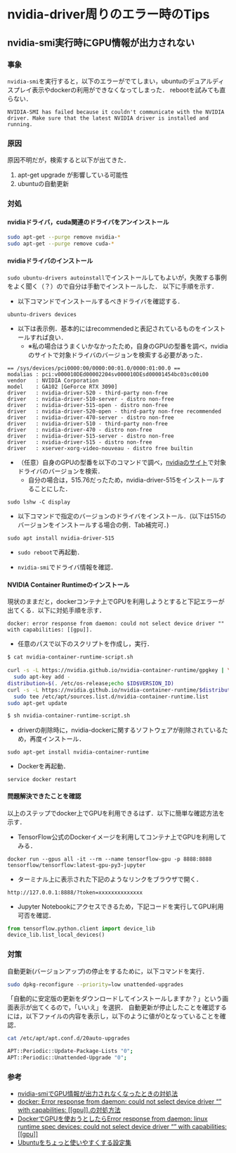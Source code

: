 # nvidia-driver周りのエラー時のTips

## nvidia-smi実行時にGPU情報が出力されない

### 事象

`nvidia-smi`を実行すると，以下のエラーがでてしまい，ubuntuのデュアルディスプレイ表示やdockerの利用ができなくなってしまった．
rebootを試みても直らない．

```
NVIDIA-SMI has failed because it couldn't communicate with the NVIDIA driver. Make sure that the latest NVIDIA driver is installed and running.
```

### 原因

原因不明だが，検索すると以下が出てきた．

1. apt-get upgrade が影響している可能性
2. ubuntuの自動更新

### 対処

#### nvidiaドライバ，cuda関連のドライバをアンインストール

```sh
sudo apt-get --purge remove nvidia-*
sudo apt-get --purge remove cuda-*
```

#### nvidiaドライバのインストール

`sudo ubuntu-drivers autoinstall`でインストールしてもよいが，失敗する事例をよく聞く（？）ので自分は手動でインストールした．
以下に手順を示す．

- 以下コマンドでインストールするべきドライバを確認する．

`ubuntu-drivers devices`

- 以下は表示例．基本的にはrecommendedと表記されているものをインストールすれば良い．
  - ※私の場合はうまくいかなかったため，自身のGPUの型番を調べ，nvidiaのサイトで対象ドライバのバージョンを検索する必要があった．
```
== /sys/devices/pci0000:00/0000:00:01.0/0000:01:00.0 ==
modalias : pci:v000010DEd00002204sv000010DEsd00001454bc03sc00i00
vendor   : NVIDIA Corporation
model    : GA102 [GeForce RTX 3090]
driver   : nvidia-driver-520 - third-party non-free
driver   : nvidia-driver-510-server - distro non-free
driver   : nvidia-driver-515-open - distro non-free
driver   : nvidia-driver-520-open - third-party non-free recommended
driver   : nvidia-driver-470-server - distro non-free
driver   : nvidia-driver-510 - third-party non-free
driver   : nvidia-driver-470 - distro non-free
driver   : nvidia-driver-515-server - distro non-free
driver   : nvidia-driver-515 - distro non-free
driver   : xserver-xorg-video-nouveau - distro free builtin
```

- （任意）自身のGPUの型番を以下のコマンドで調べ，[nvidiaのサイト](https://www.nvidia.com/Download/index.aspx)で対象ドライバのバージョンを検索．
  - 自分の場合は，515.76だったため，nvidia-driver-515をインストールすることにした．

`sudo lshw -C display`

- 以下コマンドで指定のバージョンのドライバをインストール．(以下は515のバージョンをインストールする場合の例．Tab補完可．)

`sudo apt install nvidia-driver-515`

- `sudo reboot`で再起動．

- `nvidia-smi`でドライバ情報を確認．

#### NVIDIA Container Runtimeのインストール

現状のままだと，dockerコンテナ上でGPUを利用しようとすると下記エラーが出てくる．以下に対処手順を示す．

```
docker: error response from daemon: could not select device driver "" with capabilities: [[gpu]].
```

- 任意のパスで以下のスクリプトを作成し，実行．

```sh
$ cat nvidia-container-runtime-script.sh
 
curl -s -L https://nvidia.github.io/nvidia-container-runtime/gpgkey | \
  sudo apt-key add -
distribution=$(. /etc/os-release;echo $ID$VERSION_ID)
curl -s -L https://nvidia.github.io/nvidia-container-runtime/$distribution/nvidia-container-runtime.list | \
  sudo tee /etc/apt/sources.list.d/nvidia-container-runtime.list
sudo apt-get update

$ sh nvidia-container-runtime-script.sh
```

- driverの削除時に，nvidia-dockerに関するソフトウェアが削除されているため，再度インストール．

`sudo apt-get install nvidia-container-runtime`

- Dockerを再起動．

`service docker restart`

#### 問題解決できたことを確認

以上のステップでdocker上でGPUを利用できるはず．以下に簡単な確認方法を示す．

- TensorFlow公式のDockerイメージを利用してコンテナ上でGPUを利用してみる．

`docker run --gpus all -it --rm --name tensorflow-gpu -p 8888:8888 tensorflow/tensorflow:latest-gpu-py3-jupyter`

- ターミナル上に表示された下記のようなリンクをブラウザで開く．

`http://127.0.0.1:8888/?token=xxxxxxxxxxxxxx`

- Jupyter Notebookにアクセスできるため，下記コードを実行してGPU利用可否を確認．

```py
from tensorflow.python.client import device_lib
device_lib.list_local_devices()
```

### 対策

自動更新(バージョンアップ)の停止をするために，以下コマンドを実行．

```sh
sudo dpkg-reconfigure --priority=low unattended-upgrades
```

「自動的に安定版の更新をダウンロードしてインストールしますか？」という画面表示が出てくるので，「いいえ」を選択．
自動更新が停止したことを確認するには，以下ファイルの内容を表示し，以下のように値が0となっていることを確認．

```sh
cat /etc/apt/apt.conf.d/20auto-upgrades

APT::Periodic::Update-Package-Lists "0";
APT::Periodic::Unattended-Upgrade "0";
```

### 参考
- [nvidia-smiでGPU情報が出力されなくなったときの対処法](https://jskangaroo.hatenablog.com/entry/2021/10/23/151151)
- [docker: Error response from daemon: could not select device driver “” with capabilities: [[gpu]].の対処方法](https://www.yurui-deep-learning.com/2021/08/17/docker-error-response-from-daemon-could-not-select-device-driver-with-capabilities-gpu/)
- [DockerでGPUを使おうとしたらError response from daemon: linux runtime spec devices: could not select device driver “” with capabilities: [[gpu]]](https://cocoinit23.com/docker-gpu-error-response-from-daemon-linux-runtime-spec-devices-could-not-select-device-driver-with-capabilities-gpu/)
- [Ubuntuをちょっと使いやすくする設定集](https://qiita.com/karaage0703/items/705f1b750c486f00d554#%E8%87%AA%E5%8B%95%E6%9B%B4%E6%96%B0%E3%83%90%E3%83%BC%E3%82%B8%E3%83%A7%E3%83%B3%E3%82%A2%E3%83%83%E3%83%97%E3%81%AE%E5%81%9C%E6%AD%A2)
